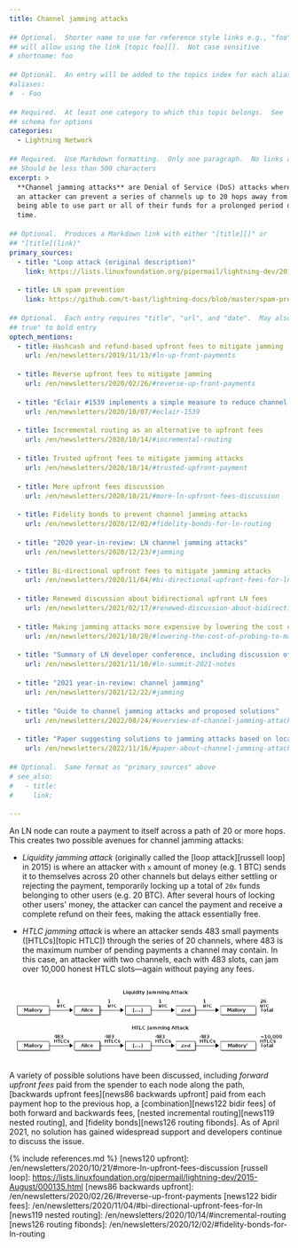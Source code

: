```yaml
---
title: Channel jamming attacks

## Optional.  Shorter name to use for reference style links e.g., "foo"
## will allow using the link [topic foo][].  Not case sensitive
# shortname: foo

## Optional.  An entry will be added to the topics index for each alias
#aliases:
#  - Foo

## Required.  At least one category to which this topic belongs.  See
## schema for options
categories:
  - Lightning Network

## Required.  Use Markdown formatting.  Only one paragraph.  No links allowed.
## Should be less than 500 characters
excerpt: >
  **Channel jamming attacks** are Denial of Service (DoS) attacks where
  an attacker can prevent a series of channels up to 20 hops away from
  being able to use part or all of their funds for a prolonged period of
  time.

## Optional.  Produces a Markdown link with either "[title][]" or
## "[title](link)"
primary_sources:
  - title: "Loop attack (original description)"
    link: https://lists.linuxfoundation.org/pipermail/lightning-dev/2015-August/000135.html

  - title: LN spam prevention
    link: https://github.com/t-bast/lightning-docs/blob/master/spam-prevention.md

## Optional.  Each entry requires "title", "url", and "date".  May also use "feature:
## true" to bold entry
optech_mentions:
  - title: Hashcash and refund-based upfront fees to mitigate jamming
    url: /en/newsletters/2019/11/13/#ln-up-front-payments

  - title: Reverse upfront fees to mitigate jamming
    url: /en/newsletters/2020/02/26/#reverse-up-front-payments

  - title: "Eclair #1539 implements a simple measure to reduce channel jamming attacks"
    url: /en/newsletters/2020/10/07/#eclair-1539

  - title: Incremental routing as an alternative to upfront fees
    url: /en/newsletters/2020/10/14/#incremental-routing

  - title: Trusted upfront fees to mitigate jamming attacks
    url: /en/newsletters/2020/10/14/#trusted-upfront-payment

  - title: More upfront fees discussion
    url: /en/newsletters/2020/10/21/#more-ln-upfront-fees-discussion

  - title: Fidelity bonds to prevent channel jamming attacks
    url: /en/newsletters/2020/12/02/#fidelity-bonds-for-ln-routing

  - title: "2020 year-in-review: LN channel jamming attacks"
    url: /en/newsletters/2020/12/23/#jamming

  - title: Bi-directional upfront fees to mitigate jamming attacks
    url: /en/newsletters/2020/11/04/#bi-directional-upfront-fees-for-ln

  - title: Renewed discussion about bidirectional upfront LN fees
    url: /en/newsletters/2021/02/17/#renewed-discussion-about-bidirectional-upfront-ln-fees

  - title: Making jamming attacks more expensive by lowering the cost of probing
    url: /en/newsletters/2021/10/20/#lowering-the-cost-of-probing-to-make-attacks-more-expensive

  - title: "Summary of LN developer conference, including discussion of channel jamming attacks"
    url: /en/newsletters/2021/11/10/#ln-summit-2021-notes

  - title: "2021 year-in-review: channel jamming"
    url: /en/newsletters/2021/12/22/#jamming

  - title: "Guide to channel jamming attacks and proposed solutions"
    url: /en/newsletters/2022/08/24/#overview-of-channel-jamming-attacks-and-mitigations

  - title: "Paper suggesting solutions to jamming attacks based on local reputation and upfront fees"
    url: /en/newsletters/2022/11/16/#paper-about-channel-jamming-attacks

## Optional.  Same format as "primary_sources" above
# see_also:
#   - title:
#     link:

---
```

An LN node can route a payment to itself across a path of 20 or more
hops. This creates two possible avenues for channel jamming attacks:

- *Liquidity jamming attack* (originally called the [loop attack][russell
  loop] in 2015) is where an attacker with `x` amount of money (e.g. 1 BTC) sends
  it to themselves across 20 other channels but delays either settling
  or rejecting the payment, temporarily locking up a total of `20x`
  funds belonging to other users (e.g. 20 BTC). After several hours of locking other
  users' money, the attacker can cancel the payment and receive a
  complete refund on their fees, making the attack essentially free.

- *HTLC jamming attack* is where an attacker sends 483 small payments
  ([HTLCs][topic HTLC]) through the series of 20 channels, where 483
  is the maximum number of pending payments a channel may contain. In
  this case, an attacker with two channels, each with 483 slots, can
  jam over 10,000 honest HTLC slots—again without paying any fees.

![Illustration of LN liquidity and HTLC jamming attacks](/img/posts/2020-12-ln-jamming-attacks.png)

A variety of possible solutions have been
discussed, including *forward upfront fees* paid from the spender to
each node along the path, [backwards upfront fees][news86 backwards
upfront] paid from each payment hop to the previous hop, a
[combination][news122 bidir fees] of both forward and backwards fees,
[nested incremental routing][news119 nested routing], and [fidelity
bonds][news126 routing fibonds].  As of April 2021, no solution has
gained widespread support and developers continue to discuss the issue.

{% include references.md %}
[news120 upfront]: /en/newsletters/2020/10/21/#more-ln-upfront-fees-discussion
[russell loop]: https://lists.linuxfoundation.org/pipermail/lightning-dev/2015-August/000135.html
[news86 backwards upfront]: /en/newsletters/2020/02/26/#reverse-up-front-payments
[news122 bidir fees]: /en/newsletters/2020/11/04/#bi-directional-upfront-fees-for-ln
[news119 nested routing]: /en/newsletters/2020/10/14/#incremental-routing
[news126 routing fibonds]: /en/newsletters/2020/12/02/#fidelity-bonds-for-ln-routing
